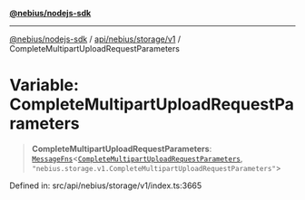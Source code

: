 [**@nebius/nodejs-sdk**](../../../../../README.md)

***

[@nebius/nodejs-sdk](../../../../../README.md) / [api/nebius/storage/v1](../README.md) / CompleteMultipartUploadRequestParameters

# Variable: CompleteMultipartUploadRequestParameters

> **CompleteMultipartUploadRequestParameters**: [`MessageFns`](../../../../../runtime/protos/core/interfaces/MessageFns.md)\<[`CompleteMultipartUploadRequestParameters`](../interfaces/CompleteMultipartUploadRequestParameters.md), `"nebius.storage.v1.CompleteMultipartUploadRequestParameters"`\>

Defined in: src/api/nebius/storage/v1/index.ts:3665
